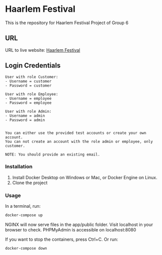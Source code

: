 # Haarlem Festival 
This is the repository for Haarlem Festival Project of Group 6

## URL
URL to live website: [Haarlem Festival](http://localhost/page/festival)

## Login Credentials
```
User with role Customer:
- Username = customer
- Password = customer

User with role Employee:
- Username = employee
- Password = employee

User with role Admin:
- Username = admin
- Password = admin


You can either use the provided test accounts or create your own account.
You can not create an account with the role admin or employee, only customer.

NOTE: You should provide an existing email.
```

### Installation
1. Install Docker Desktop on Windows or Mac, or Docker Engine on Linux.
1. Clone the project

### Usage
In a terminal, run:
```bash
docker-compose up
```

NGINX will now serve files in the app/public folder. Visit localhost in your browser to check.
PHPMyAdmin is accessible on localhost:8080

If you want to stop the containers, press Ctrl+C. 
Or run:
```bash
docker-compose down
```